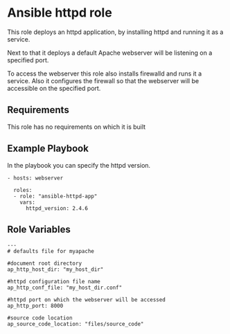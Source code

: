 Ansible httpd role
=========

This role deploys an httpd application, by installing httpd and running it as a service. 

Next to that it deploys a default Apache webserver will be listening on a specified port.

To access the webserver this role also installs firewalld and runs it a service. Also it configures the firewall so that the webserver will be accessible on the specified port.


Requirements
------------

This role has no requirements on which it is built

Example Playbook
----------------
In the playbook you can specify the httpd version.

    - hosts: webserver

      roles:
      - role: "ansible-httpd-app"
        vars:
          httpd_version: 2.4.6

Role Variables
--------------


    
    ---
    # defaults file for myapache

    #document root directory
    ap_http_host_dir: "my_host_dir"

    #httpd configuration file name
    ap_http_conf_file: "my_host_dir.conf"

    #httpd port on which the webserver will be accessed
    ap_http_port: 8000

    #source code location
    ap_source_code_location: "files/source_code"


